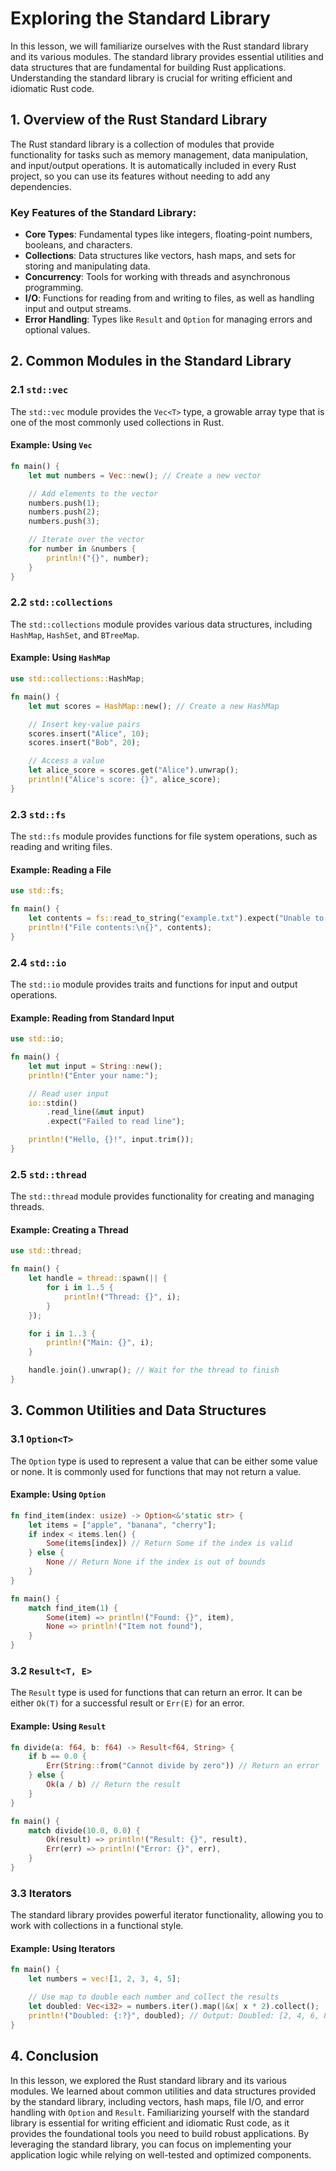 # Exploring the Standard Library

In this lesson, we will familiarize ourselves with the Rust standard library and its various modules. The standard library provides essential utilities and data structures that are fundamental for building Rust applications. Understanding the standard library is crucial for writing efficient and idiomatic Rust code.

## 1. Overview of the Rust Standard Library

The Rust standard library is a collection of modules that provide functionality for tasks such as memory management, data manipulation, and input/output operations. It is automatically included in every Rust project, so you can use its features without needing to add any dependencies.

### Key Features of the Standard Library:

- **Core Types**: Fundamental types like integers, floating-point numbers, booleans, and characters.
- **Collections**: Data structures like vectors, hash maps, and sets for storing and manipulating data.
- **Concurrency**: Tools for working with threads and asynchronous programming.
- **I/O**: Functions for reading from and writing to files, as well as handling input and output streams.
- **Error Handling**: Types like `Result` and `Option` for managing errors and optional values.

## 2. Common Modules in the Standard Library

### 2.1 `std::vec`

The `std::vec` module provides the `Vec<T>` type, a growable array type that is one of the most commonly used collections in Rust.

#### Example: Using `Vec`

```rust
fn main() {
    let mut numbers = Vec::new(); // Create a new vector

    // Add elements to the vector
    numbers.push(1);
    numbers.push(2);
    numbers.push(3);

    // Iterate over the vector
    for number in &numbers {
        println!("{}", number);
    }
}
```

### 2.2 `std::collections`

The `std::collections` module provides various data structures, including `HashMap`, `HashSet`, and `BTreeMap`.

#### Example: Using `HashMap`

```rust
use std::collections::HashMap;

fn main() {
    let mut scores = HashMap::new(); // Create a new HashMap

    // Insert key-value pairs
    scores.insert("Alice", 10);
    scores.insert("Bob", 20);

    // Access a value
    let alice_score = scores.get("Alice").unwrap();
    println!("Alice's score: {}", alice_score);
}
```

### 2.3 `std::fs`

The `std::fs` module provides functions for file system operations, such as reading and writing files.

#### Example: Reading a File

```rust
use std::fs;

fn main() {
    let contents = fs::read_to_string("example.txt").expect("Unable to read file");
    println!("File contents:\n{}", contents);
}
```

### 2.4 `std::io`

The `std::io` module provides traits and functions for input and output operations.

#### Example: Reading from Standard Input

```rust
use std::io;

fn main() {
    let mut input = String::new();
    println!("Enter your name:");

    // Read user input
    io::stdin()
        .read_line(&mut input)
        .expect("Failed to read line");

    println!("Hello, {}!", input.trim());
}
```

### 2.5 `std::thread`

The `std::thread` module provides functionality for creating and managing threads.

#### Example: Creating a Thread

```rust
use std::thread;

fn main() {
    let handle = thread::spawn(|| {
        for i in 1..5 {
            println!("Thread: {}", i);
        }
    });

    for i in 1..3 {
        println!("Main: {}", i);
    }

    handle.join().unwrap(); // Wait for the thread to finish
}
```

## 3. Common Utilities and Data Structures

### 3.1 `Option<T>`

The `Option` type is used to represent a value that can be either some value or none. It is commonly used for functions that may not return a value.

#### Example: Using `Option`

```rust
fn find_item(index: usize) -> Option<&'static str> {
    let items = ["apple", "banana", "cherry"];
    if index < items.len() {
        Some(items[index]) // Return Some if the index is valid
    } else {
        None // Return None if the index is out of bounds
    }
}

fn main() {
    match find_item(1) {
        Some(item) => println!("Found: {}", item),
        None => println!("Item not found"),
    }
}
```

### 3.2 `Result<T, E>`

The `Result` type is used for functions that can return an error. It can be either `Ok(T)` for a successful result or `Err(E)` for an error.

#### Example: Using `Result`

```rust
fn divide(a: f64, b: f64) -> Result<f64, String> {
    if b == 0.0 {
        Err(String::from("Cannot divide by zero")) // Return an error
    } else {
        Ok(a / b) // Return the result
    }
}

fn main() {
    match divide(10.0, 0.0) {
        Ok(result) => println!("Result: {}", result),
        Err(err) => println!("Error: {}", err),
    }
}
```

### 3.3 Iterators

The standard library provides powerful iterator functionality, allowing you to work with collections in a functional style.

#### Example: Using Iterators

```rust
fn main() {
    let numbers = vec![1, 2, 3, 4, 5];

    // Use map to double each number and collect the results
    let doubled: Vec<i32> = numbers.iter().map(|&x| x * 2).collect();
    println!("Doubled: {:?}", doubled); // Output: Doubled: [2, 4, 6, 8, 10]
}
```

## 4. Conclusion

In this lesson, we explored the Rust standard library and its various modules. We learned about common utilities and data structures provided by the standard library, including vectors, hash maps, file I/O, and error handling with `Option` and `Result`. Familiarizing yourself with the standard library is essential for writing efficient and idiomatic Rust code, as it provides the foundational tools you need to build robust applications. By leveraging the standard library, you can focus on implementing your application logic while relying on well-tested and optimized components.